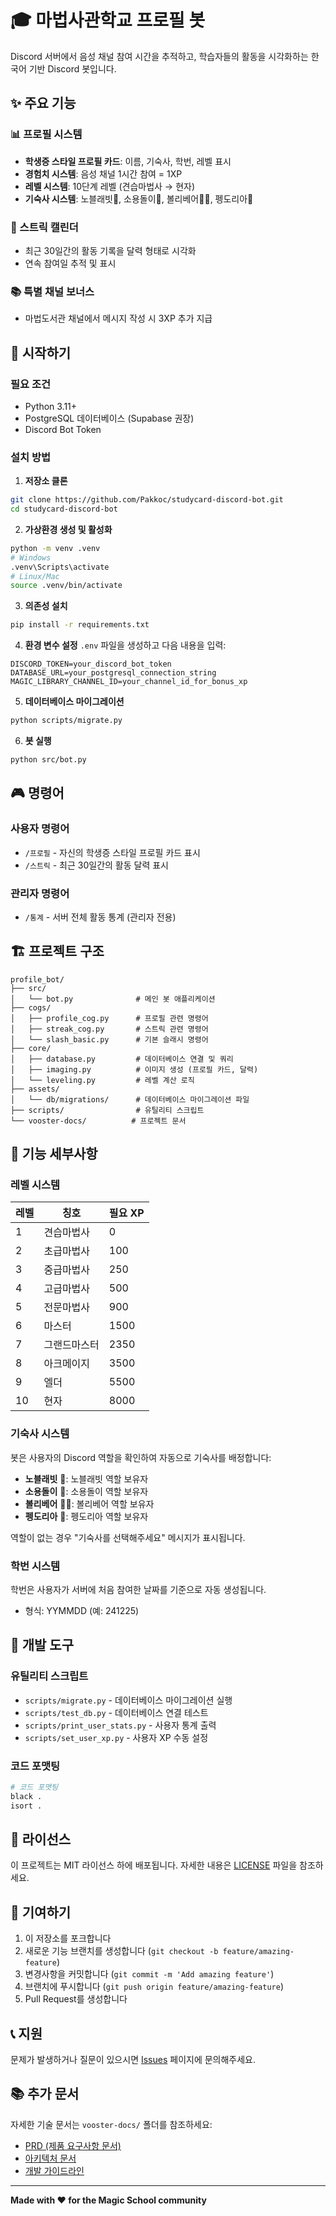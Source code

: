 # 🎓 마법사관학교 프로필 봇

Discord 서버에서 음성 채널 참여 시간을 추적하고, 학습자들의 활동을 시각화하는 한국어 기반 Discord 봇입니다.

## ✨ 주요 기능

### 📊 프로필 시스템
- **학생증 스타일 프로필 카드**: 이름, 기숙사, 학번, 레벨 표시
- **경험치 시스템**: 음성 채널 1시간 참여 = 1XP
- **레벨 시스템**: 10단계 레벨 (견습마법사 → 현자)
- **기숙사 시스템**: 노블래빗🐇, 소용돌이🦋, 볼리베어🐻‍❄️, 펭도리아🐧

### 📅 스트릭 캘린더
- 최근 30일간의 활동 기록을 달력 형태로 시각화
- 연속 참여일 추적 및 표시

### 📚 특별 채널 보너스
- 마법도서관 채널에서 메시지 작성 시 3XP 추가 지급

## 🚀 시작하기

### 필요 조건
- Python 3.11+
- PostgreSQL 데이터베이스 (Supabase 권장)
- Discord Bot Token

### 설치 방법

1. **저장소 클론**
```bash
git clone https://github.com/Pakkoc/studycard-discord-bot.git
cd studycard-discord-bot
```

2. **가상환경 생성 및 활성화**
```bash
python -m venv .venv
# Windows
.venv\Scripts\activate
# Linux/Mac
source .venv/bin/activate
```

3. **의존성 설치**
```bash
pip install -r requirements.txt
```

4. **환경 변수 설정**
`.env` 파일을 생성하고 다음 내용을 입력:
```env
DISCORD_TOKEN=your_discord_bot_token
DATABASE_URL=your_postgresql_connection_string
MAGIC_LIBRARY_CHANNEL_ID=your_channel_id_for_bonus_xp
```

5. **데이터베이스 마이그레이션**
```bash
python scripts/migrate.py
```

6. **봇 실행**
```bash
python src/bot.py
```

## 🎮 명령어

### 사용자 명령어
- `/프로필` - 자신의 학생증 스타일 프로필 카드 표시
- `/스트릭` - 최근 30일간의 활동 달력 표시

### 관리자 명령어
- `/통계` - 서버 전체 활동 통계 (관리자 전용)

## 🏗 프로젝트 구조

```
profile_bot/
├── src/
│   └── bot.py              # 메인 봇 애플리케이션
├── cogs/
│   ├── profile_cog.py      # 프로필 관련 명령어
│   ├── streak_cog.py       # 스트릭 관련 명령어
│   └── slash_basic.py      # 기본 슬래시 명령어
├── core/
│   ├── database.py         # 데이터베이스 연결 및 쿼리
│   ├── imaging.py          # 이미지 생성 (프로필 카드, 달력)
│   └── leveling.py         # 레벨 계산 로직
├── assets/
│   └── db/migrations/      # 데이터베이스 마이그레이션 파일
├── scripts/                # 유틸리티 스크립트
└── vooster-docs/          # 프로젝트 문서
```

## 🎨 기능 세부사항

### 레벨 시스템
| 레벨 | 칭호 | 필요 XP |
|------|------|---------|
| 1 | 견습마법사 | 0 |
| 2 | 초급마법사 | 100 |
| 3 | 중급마법사 | 250 |
| 4 | 고급마법사 | 500 |
| 5 | 전문마법사 | 900 |
| 6 | 마스터 | 1500 |
| 7 | 그랜드마스터 | 2350 |
| 8 | 아크메이지 | 3500 |
| 9 | 엘더 | 5500 |
| 10 | 현자 | 8000 |

### 기숙사 시스템
봇은 사용자의 Discord 역할을 확인하여 자동으로 기숙사를 배정합니다:
- **노블래빗** 🐇: 노블래빗 역할 보유자
- **소용돌이** 🦋: 소용돌이 역할 보유자  
- **볼리베어** 🐻‍❄️: 볼리베어 역할 보유자
- **펭도리아** 🐧: 펭도리아 역할 보유자

역할이 없는 경우 "기숙사를 선택해주세요" 메시지가 표시됩니다.

### 학번 시스템
학번은 사용자가 서버에 처음 참여한 날짜를 기준으로 자동 생성됩니다.
- 형식: YYMMDD (예: 241225)

## 🔧 개발 도구

### 유틸리티 스크립트
- `scripts/migrate.py` - 데이터베이스 마이그레이션 실행
- `scripts/test_db.py` - 데이터베이스 연결 테스트
- `scripts/print_user_stats.py` - 사용자 통계 출력
- `scripts/set_user_xp.py` - 사용자 XP 수동 설정

### 코드 포맷팅
```bash
# 코드 포맷팅
black .
isort .
```

## 📝 라이선스

이 프로젝트는 MIT 라이선스 하에 배포됩니다. 자세한 내용은 [LICENSE](LICENSE) 파일을 참조하세요.

## 🤝 기여하기

1. 이 저장소를 포크합니다
2. 새로운 기능 브랜치를 생성합니다 (`git checkout -b feature/amazing-feature`)
3. 변경사항을 커밋합니다 (`git commit -m 'Add amazing feature'`)
4. 브랜치에 푸시합니다 (`git push origin feature/amazing-feature`)
5. Pull Request를 생성합니다

## 📞 지원

문제가 발생하거나 질문이 있으시면 [Issues](https://github.com/Pakkoc/studycard-discord-bot/issues) 페이지에 문의해주세요.

## 📚 추가 문서

자세한 기술 문서는 `vooster-docs/` 폴더를 참조하세요:
- [PRD (제품 요구사항 문서)](vooster-docs/prd.md)
- [아키텍처 문서](vooster-docs/architecture.md)
- [개발 가이드라인](vooster-docs/guideline.md)

---

**Made with ❤️ for the Magic School community**

